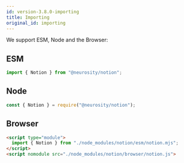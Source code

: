 ```yaml
---
id: version-3.8.0-importing
title: Importing
original_id: importing
---
```

We support ESM, Node and the Browser:

## ESM

```js
import { Notion } from "@neurosity/notion";
```

## Node

```js
const { Notion } = require("@neurosity/notion");
```

## Browser

```html
<script type="module">
  import { Notion } from "./node_modules/notion/esm/notion.mjs";
</script>
<script nomodule src="./node_modules/notion/browser/notion.js">
```
